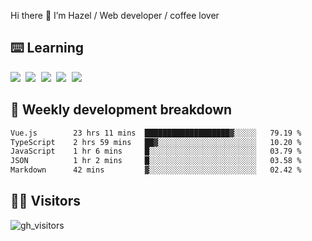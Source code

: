 
Hi there 👋 I’m Hazel / Web developer / coffee lover

## ⌨️ Learning

<samp>
 <a href="https://github.com/vuejs/core"><img src="https://api.iconify.design/logos:vue.svg" /></a>
  <a href="https://github.com/vuejs/core"><img src="https://api.iconify.design/logos:react.svg" /></a>
  <a href="https://github.com/vitejs/vite"><img src="https://api.iconify.design/logos:vitejs.svg" /></a>
  <a href="https://github.com/microsoft/TypeScript"><img src="https://api.iconify.design/logos:typescript-icon.svg" /></a> 
  <a href="https://github.com/unocss/unocss"><img src="https://api.iconify.design/logos:unocss.svg" /></a>
  

</samp>


## 🦀 Weekly development breakdown

<!--START_SECTION:waka-->

```txt
Vue.js        23 hrs 11 mins  ███████████████████▓░░░░░   79.19 %
TypeScript    2 hrs 59 mins   ██▓░░░░░░░░░░░░░░░░░░░░░░   10.20 %
JavaScript    1 hr 6 mins     █░░░░░░░░░░░░░░░░░░░░░░░░   03.79 %
JSON          1 hr 2 mins     █░░░░░░░░░░░░░░░░░░░░░░░░   03.58 %
Markdown      42 mins         ▓░░░░░░░░░░░░░░░░░░░░░░░░   02.42 %
```

<!--END_SECTION:waka-->
## 👬🏻 Visitors

![gh_visitors](https://profile-counter.glitch.me/Hazel-Lin/count.svg)


